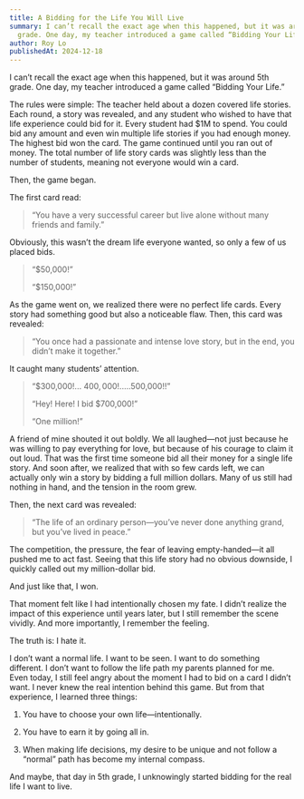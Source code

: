 ```yaml
---
title: A Bidding for the Life You Will Live
summary: I can’t recall the exact age when this happened, but it was around 5th
  grade. One day, my teacher introduced a game called “Bidding Your Life.”
author: Roy Lo
publishedAt: 2024-12-18
---
```

I can’t recall the exact age when this happened, but it was around 5th grade. One day, my teacher introduced a game called “Bidding Your Life.”

The rules were simple: The teacher held about a dozen covered life stories. Each round, a story was revealed, and any student who wished to have that life experience could bid for it. Every student had $1M to spend. You could bid any amount and even win multiple life stories if you had enough money. The highest bid won the card. The game continued until you ran out of money. The total number of life story cards was slightly less than the number of students, meaning not everyone would win a card.

Then, the game began.

The first card read:

> “You have a very successful career but live alone without many friends and family.”

Obviously, this wasn’t the dream life everyone wanted, so only a few of us placed bids.

> “$50,000!”
> 
> “$150,000!”

As the game went on, we realized there were no perfect life cards. Every story had something good but also a noticeable flaw. Then, this card was revealed:

> “You once had a passionate and intense love story, but in the end, you didn’t make it together.”

It caught many students’ attention.

> “$300,000!... $400,000!.....$500,000!!”
> 
> “Hey! Here! I bid $700,000!”
> 
> “One million!”

A friend of mine shouted it out boldly. We all laughed—not just because he was willing to pay everything for love, but because of his courage to claim it out loud. That was the first time someone bid all their money for a single life story. And soon after, we realized that with so few cards left, we can actually only win a story by bidding a full million dollars. Many of us still had nothing in hand, and the tension in the room grew.

Then, the next card was revealed:

> “The life of an ordinary person—you’ve never done anything grand, but you’ve lived in peace.”

The competition, the pressure, the fear of leaving empty-handed—it all pushed me to act fast. Seeing that this life story had no obvious downside, I quickly called out my million-dollar bid.

And just like that, I won.

That moment felt like I had intentionally chosen my fate. I didn’t realize the impact of this experience until years later, but I still remember the scene vividly. And more importantly, I remember the feeling.

The truth is: I hate it.

I don’t want a normal life. I want to be seen. I want to do something different. I don’t want to follow the life path my parents planned for me. Even today, I still feel angry about the moment I had to bid on a card I didn’t want. I never knew the real intention behind this game. But from that experience, I learned three things:

1.  You have to choose your own life—intentionally.
    
2.  You have to earn it by going all in.
    
3.  When making life decisions, my desire to be unique and not follow a “normal” path has become my internal compass.
    

And maybe, that day in 5th grade, I unknowingly started bidding for the real life I want to live.